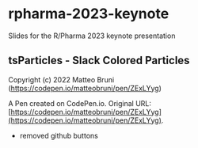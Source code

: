 # rpharma-2023-keynote

Slides for the R/Pharma 2023 keynote presentation

## tsParticles - Slack Colored Particles

Copyright (c) 2022 Matteo Bruni (https://codepen.io/matteobruni/pen/ZExLYyg)

A Pen created on CodePen.io. Original URL: [https://codepen.io/matteobruni/pen/ZExLYyg](https://codepen.io/matteobruni/pen/ZExLYyg).

- removed github buttons

